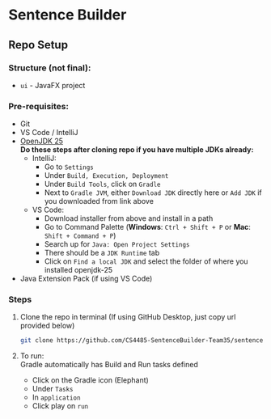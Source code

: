 # Sentence Builder

## Repo Setup

### Structure (not final):

-   `ui` - JavaFX project

### Pre-requisites:

-   Git
-   VS Code / IntelliJ
-   [OpenJDK 25](https://www.oracle.com/java/technologies/downloads/#java25)  
    **Do these steps after cloning repo if you have multiple JDKs already:**
    -   IntelliJ:
        -   Go to `Settings`
        -   Under `Build, Execution, Deployment`
        -   Under `Build Tools`, click on `Gradle`
        -   Next to `Gradle JVM`, either `Download JDK` directly here or `Add JDK` if you downloaded from link above
    -   VS Code:
        -   Download installer from above and install in a path
        -   Go to Command Palette (**Windows**: `Ctrl + Shift + P` or **Mac**: `Shift + Command + P`)
        -   Search up for `Java: Open Project Settings`
        -   There should be a `JDK Runtime` tab
        -   Click on `Find a local JDK` and select the folder of where you installed openjdk-25
-   Java Extension Pack (if using VS Code)

### Steps

1. Clone the repo in terminal (If using GitHub Desktop, just copy url provided below)

    ```bash
    git clone https://github.com/CS4485-SentenceBuilder-Team35/sentence-builder.git
    ```

2. To run:  
   Gradle automatically has Build and Run tasks defined
    - Click on the Gradle icon (Elephant)
    - Under `Tasks`
    - In `application`
    - Click play on `run`
